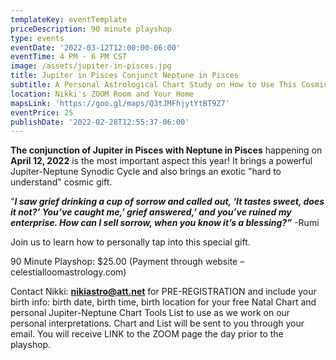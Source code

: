 ```yaml
---
templateKey: eventTemplate
priceDescription: 90 minute playshop
type: events
eventDate: '2022-03-12T12:00:00-06:00'
eventTime: 4 PM - 6 PM CST
image: /assets/jupiter-in-pisces.jpg
title: Jupiter in Pisces Conjunct Neptune in Pisces
subtitle: A Personal Astrological Chart Study on How to Use This Cosmic Gift
location: Nikki's ZOOM Room and Your Home
mapsLink: 'https://goo.gl/maps/Q3tJMFhjytYtBT9Z7'
eventPrice: 25
publishDate: '2022-02-28T12:55:37-06:00'
---
```

**The conjunction of Jupiter in Pisces with Neptune in Pisces** happening on **April 12, 2022** is the most important aspect this year!  It brings a powerful Jupiter-Neptune Synodic Cycle and also brings an exotic "hard to understand" cosmic gift.  

"**_I saw grief drinking a cup of sorrow and called out, ‘It tastes sweet, does it not?’ You’ve caught me,’ grief answered,’ and you’ve ruined my enterprise.  How can I sell sorrow, when you know it’s a blessing?”_**                                                                                                                  -Rumi       

Join us to learn how to personally tap into this special gift.

90 Minute Playshop:  $25.00 (Payment through website – celestialloomastrology.com)

Contact Nikki: **nikiastro@att.net** for PRE-REGISTRATION and include your birth info: birth date, birth time, birth location for your free Natal Chart and personal Jupiter-Neptune Chart Tools List to use as we work on our personal interpretations. Chart and List will be sent to you through your email. You will receive LINK to the ZOOM page the day prior to the playshop.
